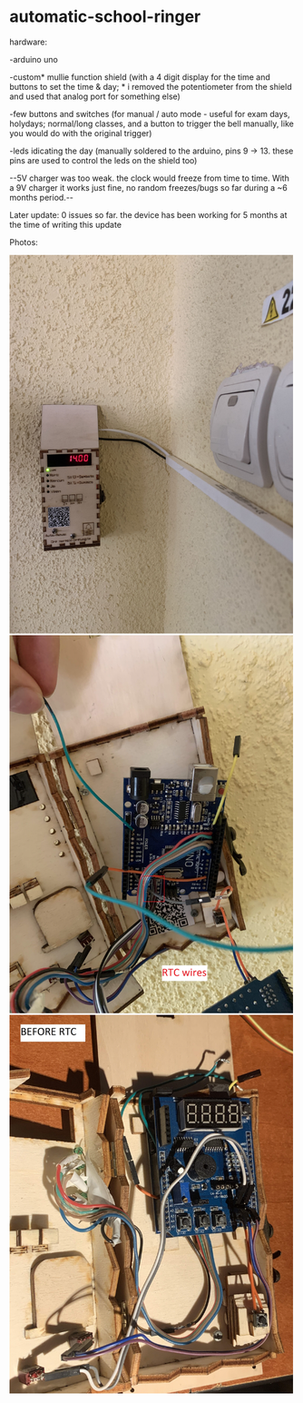
# automatic-school-ringer
hardware:

-arduino uno

-custom* mullie function shield (with a 4 digit display for the time and buttons to set the time & day; * i removed the potentiometer from the shield and used that analog port for something else)

-few buttons and switches (for manual / auto mode - useful for exam days, holydays; normal/long classes, and a button to trigger the bell manually, like you would do with the original trigger)

-leds idicating the day (manually soldered to the arduino, pins 9 -> 13. these pins are used to control the leds on the shield too)

--5V charger was too weak. the clock would freeze from time to time. With a 9V charger it works just fine, no random freezes/bugs so far during a ~6 months period.--

Later update: 0 issues so far. the device has been working for 5 months at the time of writing this update

Photos:

<img src="photos/IMG_0254.jpg" width=500/>

<img src="photos/IMG_0253.jpg" width=500/> 

<img src="photos/IMG_9877.JPG" width=500/>
